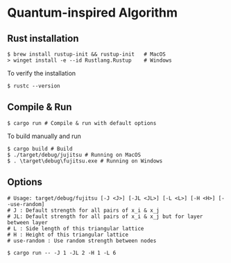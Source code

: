 # Quantum-inspired Algorithm 

## Rust installation 

```shell
$ brew install rustup-init && rustup-init   # MacOS
> winget install -e --id Rustlang.Rustup    # Windows
```

To verify the installation

```shell
$ rustc --version
```

## Compile & Run

```shell
$ cargo run # Compile & run with default options
```

To build manually and run

```shell
$ cargo build # Build
$ ./target/debug/jujitsu # Running on MacOS
$ . \target\debug\fujitsu.exe # Running on Windows
```

## Options

```shell
# Usage: target/debug/fujitsu [-J <J>] [-JL <JL>] [-L <L>] [-H <H>] [--use-random] 
# J : Default strength for all pairs of x_i & x_j
# JL: Default strength for all pairs of x_i & x_j but for layer between layer
# L : Side length of this triangular lattice
# H : Height of this triangular lattice
# use-random : Use random strength between nodes

$ cargo run -- -J 1 -JL 2 -H 1 -L 6
```
